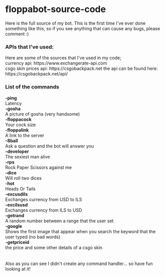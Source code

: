 # floppabot-source-code
Here is the full source of my bot.
This is the first time I've ever done something like this, so if you see anything that can cause any bugs, please comment :) <br>

<h3>APIs that I've used:</h3>
Here are some of the sources that I've used in my code; <br>
currency api: https://www.exchangerate-api.com <br>
csgo skin prices api: https://csgobackpack.net the api can be found here: https://csgobackpack.net/api/ <br>

<h3>List of the commands</h3>
<b>-ping <br></b>
Latency <br>
<b>-gosha <br></b>
A picture of gosha (very handsome) <br>
<b>-floppacock <br></b>
Your cock size <br>
<b>-floppalink <br></b>
A link to the server <br>
<b>-8ball <br></b>
Ask a question and the bot will answer you <br>
<b>-developer <br></b>
The sexiest man alive <br>
<b>-rps <br></b>
Rock Paper Scissors against me <br>
<b>-dice <br></b>
Will roll two dices <br>
<b>-hot <br></b>
Heads Or Tails <br>
<b>-excusdils <br></b>
Exchanges currency from USD to ILS <br>
<b>-excilsusd <br></b>
Exchanges currency from ILS to USD <br>
<b>-getrand <br></b>
A random number between a range that the user set <br>
<b>-google <br></b>
Shows the first image that appear when you search the keyword that the user typed (no bad words) <br>
<b>-getpriceid <br></b>
the price and some other details of a csgo skin
 <br> <br> <br>
Also as you can see I didn't create any command handler...  so have fun looking at it!
